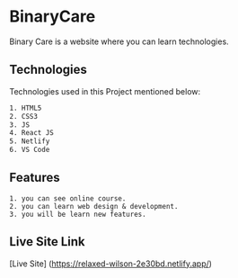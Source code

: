 # BinaryCare

Binary Care is a website where you can learn technologies.

## Technologies

Technologies used in this Project mentioned below:

```bash
1. HTML5
2. CSS3
3. JS
4. React JS
5. Netlify
6. VS Code
```

## Features

```
1. you can see online course.
2. you can learn web design & development.
3. you will be learn new features.
```

## Live Site Link

[Live Site] (https://relaxed-wilson-2e30bd.netlify.app/)
